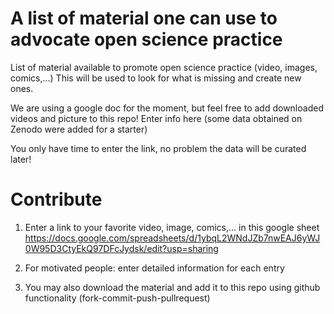 # A list of material one can use to advocate open science practice

List of material available to promote open science practice (video, images, comics,...)
This will be used to look for what is missing and create new ones.

We are using a google doc for the moment, but feel free to add downloaded videos and picture to this repo!
Enter info here (some data obtained on Zenodo were added for a starter)

You only have time to enter the link, no problem the data will be curated later!

# Contribute

1. Enter a link to your favorite video, image, comics,... in this google sheet
https://docs.google.com/spreadsheets/d/1ybqL2WNdJZb7nwEAJ6yWJ0W95D3CtyEkQ97DFcJydsk/edit?usp=sharing

2. For motivated people: enter detailed information for each entry

3. You may also download the material and add it to this repo using github functionality (fork-commit-push-pullrequest)
